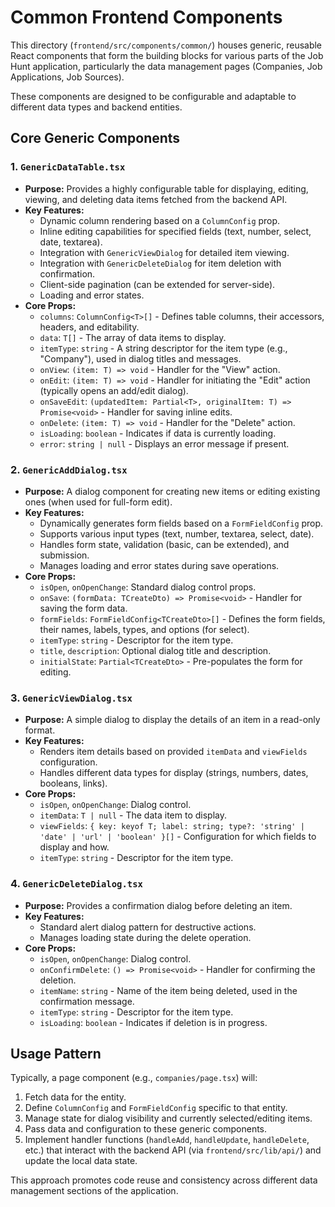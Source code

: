# Common Frontend Components

This directory (`frontend/src/components/common/`) houses generic, reusable React components that form the building blocks for various parts of the Job Hunt application, particularly the data management pages (Companies, Job Applications, Job Sources).

These components are designed to be configurable and adaptable to different data types and backend entities.

## Core Generic Components

### 1. `GenericDataTable.tsx`

-   **Purpose:** Provides a highly configurable table for displaying, editing, viewing, and deleting data items fetched from the backend API.
-   **Key Features:**
    -   Dynamic column rendering based on a `ColumnConfig` prop.
    -   Inline editing capabilities for specified fields (text, number, select, date, textarea).
    -   Integration with `GenericViewDialog` for detailed item viewing.
    -   Integration with `GenericDeleteDialog` for item deletion with confirmation.
    -   Client-side pagination (can be extended for server-side).
    -   Loading and error states.
-   **Core Props:**
    -   `columns`: `ColumnConfig<T>[]` - Defines table columns, their accessors, headers, and editability.
    -   `data`: `T[]` - The array of data items to display.
    -   `itemType`: `string` - A string descriptor for the item type (e.g., "Company"), used in dialog titles and messages.
    -   `onView`: `(item: T) => void` - Handler for the "View" action.
    -   `onEdit`: `(item: T) => void` - Handler for initiating the "Edit" action (typically opens an add/edit dialog).
    -   `onSaveEdit`: `(updatedItem: Partial<T>, originalItem: T) => Promise<void>` - Handler for saving inline edits.
    -   `onDelete`: `(item: T) => void` - Handler for the "Delete" action.
    -   `isLoading`: `boolean` - Indicates if data is currently loading.
    -   `error`: `string | null` - Displays an error message if present.

### 2. `GenericAddDialog.tsx`

-   **Purpose:** A dialog component for creating new items or editing existing ones (when used for full-form edit).
-   **Key Features:**
    -   Dynamically generates form fields based on a `FormFieldConfig` prop.
    -   Supports various input types (text, number, textarea, select, date).
    -   Handles form state, validation (basic, can be extended), and submission.
    -   Manages loading and error states during save operations.
-   **Core Props:**
    -   `isOpen`, `onOpenChange`: Standard dialog control props.
    -   `onSave`: `(formData: TCreateDto) => Promise<void>` - Handler for saving the form data.
    -   `formFields`: `FormFieldConfig<TCreateDto>[]` - Defines the form fields, their names, labels, types, and options (for select).
    -   `itemType`: `string` - Descriptor for the item type.
    -   `title`, `description`: Optional dialog title and description.
    -   `initialState`: `Partial<TCreateDto>` - Pre-populates the form for editing.

### 3. `GenericViewDialog.tsx`

-   **Purpose:** A simple dialog to display the details of an item in a read-only format.
-   **Key Features:**
    -   Renders item details based on provided `itemData` and `viewFields` configuration.
    -   Handles different data types for display (strings, numbers, dates, booleans, links).
-   **Core Props:**
    -   `isOpen`, `onOpenChange`: Dialog control.
    -   `itemData`: `T | null` - The data item to display.
    -   `viewFields`: `{ key: keyof T; label: string; type?: 'string' | 'date' | 'url' | 'boolean' }[]` - Configuration for which fields to display and how.
    -   `itemType`: `string` - Descriptor for the item type.

### 4. `GenericDeleteDialog.tsx`

-   **Purpose:** Provides a confirmation dialog before deleting an item.
-   **Key Features:**
    -   Standard alert dialog pattern for destructive actions.
    -   Manages loading state during the delete operation.
-   **Core Props:**
    -   `isOpen`, `onOpenChange`: Dialog control.
    -   `onConfirmDelete`: `() => Promise<void>` - Handler for confirming the deletion.
    -   `itemName`: `string` - Name of the item being deleted, used in the confirmation message.
    -   `itemType`: `string` - Descriptor for the item type.
    -   `isLoading`: `boolean` - Indicates if deletion is in progress.

## Usage Pattern

Typically, a page component (e.g., `companies/page.tsx`) will:
1.  Fetch data for the entity.
2.  Define `ColumnConfig` and `FormFieldConfig` specific to that entity.
3.  Manage state for dialog visibility and currently selected/editing items.
4.  Pass data and configuration to these generic components.
5.  Implement handler functions (`handleAdd`, `handleUpdate`, `handleDelete`, etc.) that interact with the backend API (via `frontend/src/lib/api/`) and update the local data state.

This approach promotes code reuse and consistency across different data management sections of the application. 
